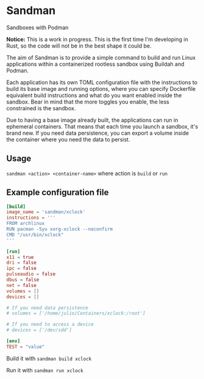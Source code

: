 # Sandman

Sandboxes with Podman

**Notice:** This is a work in progress. This is the first time I'm developing in Rust, so the code will not be in the best shape it could be.

The aim of Sandman is to provide a simple command to build and run Linux applications within a containerized rootless sandbox using Buildah and Podman. 

Each application has its own TOML configuration file with the instructions to build its base image and running options, where you can specify Dockerfile equivalent build instructions and what do you want enabled inside the sandbox. Bear in mind that the more toggles you enable, the less constrained is the sandbox.

Due to having a base image already built, the applications can run in ephemeral containers. That means that each time you launch a sandbox, it's brand new. If you need data persistence, you can export a volume inside the container where you need the data to persist.

## Usage

`sandman <action> <container-name>` where action is `build` or `run`

## Example configuration file

```toml
[build]
image_name = 'sandman/xclock'
instructions = '''
FROM archlinux
RUN pacman -Syu xorg-xclock --noconfirm
CMD "/usr/bin/xclock"
'''

[run]
x11 = true
dri = false
ipc = false
pulseaudio = false
dbus = false
net = false
volumes = []
devices = []

# If you need data persistence
# volumes = ['/home/julio/Containers/xclock:/root']

# If you need to access a device
# devices = ['/dev/sdd']

[env]
TEST = "value"
```

Build it with `sandman build xclock`

Run it with `sandman run xclock`
